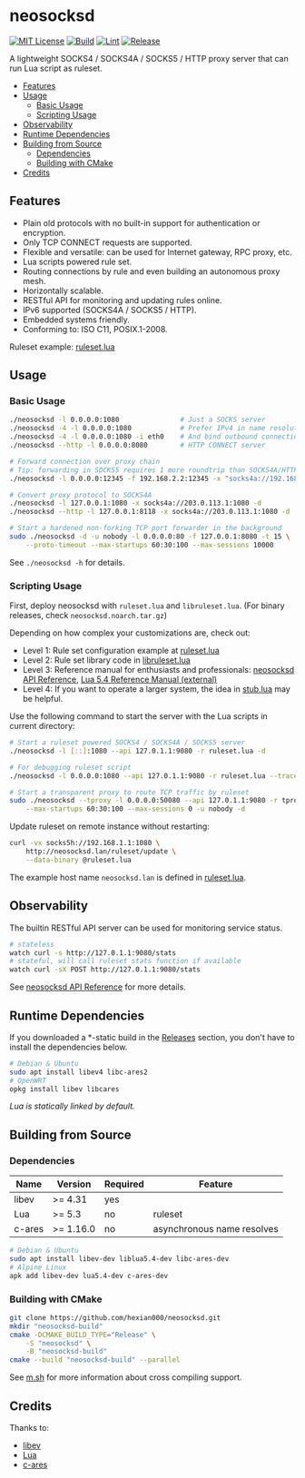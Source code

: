 # neosocksd

[![MIT License](https://img.shields.io/github/license/hexian000/neosocksd)](https://github.com/hexian000/neosocksd/blob/master/LICENSE)
[![Build](https://github.com/hexian000/neosocksd/actions/workflows/build.yml/badge.svg)](https://github.com/hexian000/neosocksd/actions/workflows/build.yml)
[![Lint](https://github.com/hexian000/neosocksd/actions/workflows/lint.yml/badge.svg)](https://github.com/hexian000/neosocksd/actions/workflows/lint.yml)
[![Release](https://img.shields.io/github/release/hexian000/neosocksd.svg?style=flat)](https://github.com/hexian000/neosocksd/releases)

A lightweight SOCKS4 / SOCKS4A / SOCKS5 / HTTP proxy server that can run Lua script as ruleset.

- [Features](#features)
- [Usage](#usage)
	- [Basic Usage](#basic-usage)
	- [Scripting Usage](#scripting-usage)
- [Observability](#observability)
- [Runtime Dependencies](#runtime-dependencies)
- [Building from Source](#building-from-source)
	- [Dependencies](#dependencies)
	- [Building with CMake](#building-with-cmake)
- [Credits](#credits)

## Features

- Plain old protocols with no built-in support for authentication or encryption.
- Only TCP CONNECT requests are supported.
- Flexible and versatile: can be used for Internet gateway, RPC proxy, etc.
- Lua scripts powered rule set.
- Routing connections by rule and even building an autonomous proxy mesh.
- Horizontally scalable.
- RESTful API for monitoring and updating rules online.
- IPv6 supported (SOCKS4A / SOCKS5 / HTTP).
- Embedded systems friendly.
- Conforming to: ISO C11, POSIX.1-2008.

Ruleset example: [ruleset.lua](ruleset.lua)

## Usage
### Basic Usage

```sh
./neosocksd -l 0.0.0.0:1080               # Just a SOCKS server
./neosocksd -4 -l 0.0.0.0:1080            # Prefer IPv4 in name resolution
./neosocksd -4 -l 0.0.0.0:1080 -i eth0    # And bind outbound connections to eth0
./neosocksd --http -l 0.0.0.0:8080        # HTTP CONNECT server

# Forward connection over proxy chain
# Tip: forwarding in SOCKS5 requires 1 more roundtrip than SOCKS4A/HTTP, so is generally not a good idea.
./neosocksd -l 0.0.0.0:12345 -f 192.168.2.2:12345 -x "socks4a://192.168.1.1:1080,http://192.168.2.1:8118"

# Convert proxy protocol to SOCKS4A
./neosocksd -l 127.0.0.1:1080 -x socks4a://203.0.113.1:1080 -d
./neosocksd --http -l 127.0.0.1:8118 -x socks4a://203.0.113.1:1080 -d

# Start a hardened non-forking TCP port forwarder in the background
sudo ./neosocksd -d -u nobody -l 0.0.0.0:80 -f 127.0.0.1:8080 -t 15 \
    --proto-timeout --max-startups 60:30:100 --max-sessions 10000
```

See `./neosocksd -h` for details.

### Scripting Usage

First, deploy neosocksd with `ruleset.lua` and `libruleset.lua`. (For binary releases, check `neosocksd.noarch.tar.gz`)

Depending on how complex your customizations are, check out:

- Level 1: Rule set configuration example at [ruleset.lua](ruleset.lua)
- Level 2: Rule set library code in [libruleset.lua](libruleset.lua)
- Level 3: Reference manual for enthusiasts and professionals: [neosocksd API Reference](https://github.com/hexian000/neosocksd/wiki/API-Reference), [Lua 5.4 Reference Manual (external)](https://www.lua.org/manual/5.4/manual.html)
- Level 4: If you want to operate a larger system, the idea in [stub.lua](stub.lua) may be helpful.

Use the following command to start the server with the Lua scripts in current directory:

```sh
# Start a ruleset powered SOCKS4 / SOCKS4A / SOCKS5 server
./neosocksd -l [::]:1080 --api 127.0.1.1:9080 -r ruleset.lua -d

# For debugging ruleset script
./neosocksd -l 0.0.0.0:1080 --api 127.0.1.1:9080 -r ruleset.lua --traceback -v

# Start a transparent proxy to route TCP traffic by ruleset
sudo ./neosocksd --tproxy -l 0.0.0.0:50080 --api 127.0.1.1:9080 -r tproxy.lua \
    --max-startups 60:30:100 --max-sessions 0 -u nobody -d
```

Update ruleset on remote instance without restarting:

```sh
curl -vx socks5h://192.168.1.1:1080 \
    http://neosocksd.lan/ruleset/update \
    --data-binary @ruleset.lua
```

The example host name `neosocksd.lan` is defined in [ruleset.lua](ruleset.lua).


## Observability

The builtin RESTful API server can be used for monitoring service status.

```sh
# stateless
watch curl -s http://127.0.1.1:9080/stats
# stateful, will call ruleset stats function if available
watch curl -sX POST http://127.0.1.1:9080/stats
```

See [neosocksd API Reference](https://github.com/hexian000/neosocksd/wiki/API-Reference#restful-api) for more details.


## Runtime Dependencies

If you downloaded a *-static build in the [Releases](https://github.com/hexian000/neosocksd/releases) section, you don't have to install the dependencies below.

```sh
# Debian & Ubuntu
sudo apt install libev4 libc-ares2
# OpenWRT
opkg install libev libcares
```

*Lua is statically linked by default.*

## Building from Source
### Dependencies

| Name   | Version   | Required | Feature                    |
| ------ | --------- | -------- | -------------------------- |
| libev  | >= 4.31   | yes      |                            |
| Lua    | >= 5.3    | no       | ruleset                    |
| c-ares | >= 1.16.0 | no       | asynchronous name resolves |

```sh
# Debian & Ubuntu
sudo apt install libev-dev liblua5.4-dev libc-ares-dev
# Alpine Linux
apk add libev-dev lua5.4-dev c-ares-dev
```

### Building with CMake

```sh
git clone https://github.com/hexian000/neosocksd.git
mkdir "neosocksd-build"
cmake -DCMAKE_BUILD_TYPE="Release" \
    -S "neosocksd" \
    -B "neosocksd-build"
cmake --build "neosocksd-build" --parallel
```

See [m.sh](m.sh) for more information about cross compiling support.

## Credits

Thanks to:
- [libev](http://software.schmorp.de/pkg/libev.html)
- [Lua](https://www.lua.org/)
- [c-ares](https://c-ares.org/)

